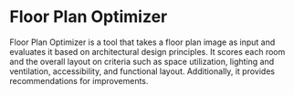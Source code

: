 # Floor Plan Optimizer
Floor Plan Optimizer is a tool that takes a floor plan image as input and evaluates it based on architectural design principles. It scores each room and the overall layout on criteria such as space utilization, lighting and ventilation, accessibility, and functional layout. Additionally, it provides recommendations for improvements.
